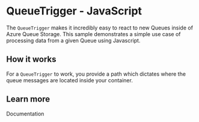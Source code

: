 # QueueTrigger - JavaScript

The `QueueTrigger` makes it incredibly easy to react to new Queues inside of Azure Queue Storage. This sample demonstrates a simple use case of processing data from a given Queue using Javascript.

## How it works

For a `QueueTrigger` to work, you provide a path which dictates where the queue messages are located inside your container.

## Learn more

<TODO> Documentation
